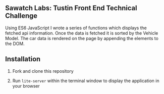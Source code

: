 ## Sawatch Labs: Tustin Front End Technical Challenge

Using ES6 JavaScript I wrote a series of functions which displays the fetched api information.  Once the data is fetched it 
is sorted by the Vehicle Model.  The car data is rendered on the page by appending the elements to the DOM.    

## Installation

1) Fork and clone this repository

2) Run `lite-server` within the terminal window to display the application in your browser
